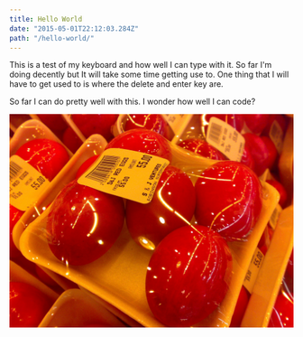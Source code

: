 ```yaml
---
title: Hello World
date: "2015-05-01T22:12:03.284Z"
path: "/hello-world/"
---
```


This is a test of my keyboard and how well I can type with it. So far I'm doing decently but It will take some time getting use to. One thing that I will have to get used to is where the delete and enter key are.

So far I can do pretty well with this. I wonder how well I can code?

![Chinese Salty Egg](./salty_egg.jpg)
